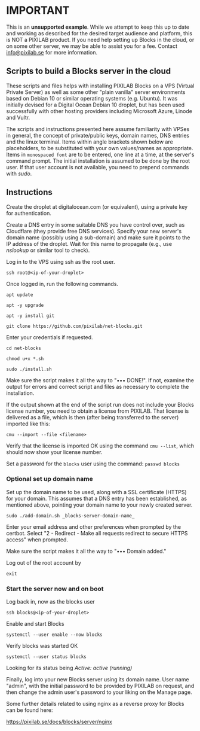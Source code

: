 # IMPORTANT

This is an **unsupported example**. While we attempt to keep this up to date and working as described for the desired target audience and platform, this is NOT a PIXILAB product. If you need help setting up Blocks in the cloud, or on some other server, we may be able to assist you for a fee. Contact info@pixilab.se for more information.

## Scripts to build a Blocks server in the cloud

These scripts and files helps with installing PIXILAB Blocks on a VPS (Virtual Private Server) as well as some other "plain vanilla" server environments based on Debian 10 or similar operating systems (e.g. Ubuntu). It was initially devised for a Digital Ocean Debian 10 droplet, but has been used successfully with other hosting providers including Microsoft Azure, Linode and Vultr.

The scripts and instructions presented here assume familiarity with VPSes in general, the concept of private/public keys, domain names, DNS entries and the linux terminal. Items within angle brackets shown below are placeholders, to be substituted with your own values/names as appropriate. Items in `monospaced font` are to be entered, one line at a time, at the server's command prompt. The initial installation is assumed to be done by the root user. If that user account is not available, you need to prepend  commands with *sudo*.

## Instructions
Create the droplet at digitalocean.com (or equivalent), using a private key for authentication.

Create a DNS entry in some suitable DNS you have control over, such as Cloudflare (they provide free DNS services). Specify your new server's domain name (possibly using a sub-domain) and make sure it points to the IP address of the droplet. Wait for this name to propagate (e.g., use *nslookup* or similar tool to check).

Log in to the VPS using ssh as the root user.

`ssh root@<ip-of-your-droplet>`

Once logged in, run the following commands.

`apt update`

`apt -y upgrade`

`apt -y install git`

`git clone https://github.com/pixilab/net-blocks.git`

Enter your credentials if requested.

`cd net-blocks`

`chmod u+x *.sh`

`sudo ./install.sh`

Make sure the script makes it all the way to "••• DONE!". If not, examine the output for errors and correct script and files as necessary to complete the installation.

If the output shown at the end of the script run does not include your Blocks license number, you need to obtain a license from PIXILAB. That license is delivered as a file, which is then (after being transferred to the server) imported like this:

`cmu --import --file <filename>`

Verify that the license is imported OK using the command `cmu --list`, which should now show your license number.

Set a password for the `blocks` user using the command:
`passwd blocks`


### Optional set up domain name
Set up the domain name to be used, along with a SSL certificate (HTTPS) for your domain. This assumes that a DNS entry has been established, as mentioned above, pointing your domain name to your newly created server.


`sudo ./add-domain.sh _blocks-server-domain-name_`

Enter your email address and other preferences when prompted by the certbot. Select "2 - Redirect - Make all requests redirect to secure HTTPS access" when prompted.

Make sure the script makes it all the way to "••• Domain added."

Log out of the root account by

`exit`


### Start the server now and on boot

Log back in, now as the blocks user

`ssh blocks@<ip-of-your-droplet>`

Enable and start Blocks

`systemctl --user enable --now blocks`

Verify blocks was started OK

`systemctl --user status blocks`

Looking for its status being _Active: active (running)_

Finally, log into your new Blocks server using its domain name. User name "admin", with the initial password to be provided by PIXILAB on request, and then change the admin user's password to your liking on the Manage page.

Some further details related to using nginx as a reverse proxy for Blocks can be found here:

https://pixilab.se/docs/blocks/server/nginx
